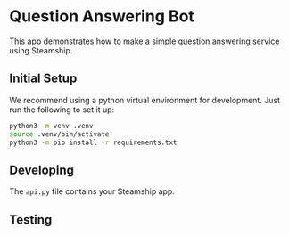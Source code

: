 # Question Answering Bot

This app demonstrates how to make a simple question answering service using Steamship.

## Initial Setup

We recommend using a python virtual environment for development. Just run the following to set it up:

```bash
python3 -m venv .venv
source .venv/bin/activate
python3 -m pip install -r requirements.txt
```

## Developing

The `api.py` file contains your Steamship app.

## Testing


